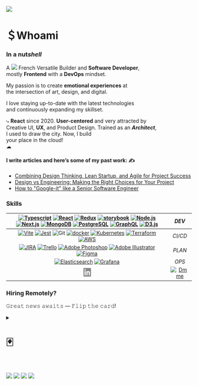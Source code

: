 <img src="https://github.com/z-bj/z-bj/blob/master/Font-end_ops_developer_optimized.gif" width="1010" height="auto">

# ＄Whoami

### In a nut*shell*<br>

A <img src="https://cdn-icons-png.flaticon.com/512/197/197560.png" width="13"/> French Versatile Builder and **Software Developer**,
<br>mostly **Frontend** with a **DevOps** mindset.

My passion is to create **emotional experiences** at
<br>the intersection of art, design, and digital.

I love staying up-to-date with the latest technologies
<br>and continuously expanding my skillset. 

⤷ **React** since 2020. **User-centered** and very attracted by<br>Creative UI, **UX**, and Product Design.
Trained as an **_Architect_**,<br>I used to draw the city. Now, I build<br>your place in the cloud!<br>
☁

#### I write articles and here’s some of my past work: ✍
 
- [Combining Design Thinking, Lean Startup, and Agile for Project Success](https://dev.to/z_bj/combining-design-thinking-lean-startup-and-agile-for-project-success-4a2g)
- [Design vs Engineering: Making the Right Choices for Your Project](https://dev.to/z_bj/design-vs-engineering-making-the-right-choices-for-your-project-55dj)
- [How to "Google-it" like a Senior Software Engineer](https://dev.to/z_bj/how-to-google-it-like-a-senior-software-engineer-1fhj)



### Skills

 | <a href="https://www.typescriptlang.org/" title="Typescript"><img src="https://github.com/get-icon/geticon/raw/master/icons/typescript-icon.svg" alt="Typescript" width="21px" height="21px"></a> <a href="https://reactjs.org/" title="React"><img src="https://github.com/get-icon/geticon/raw/master/icons/react.svg" alt="React" width="21px" height="21px"></a> <a href="https://redux.js.org/" title="Redux"><img src="https://github.com/get-icon/geticon/raw/master/icons/redux.svg" alt="Redux" width="21px" height="21px"></a> <a href="https://storybook.js.org/" title="StoryBook"><img src="https://github.com/get-icon/geticon/raw/master/icons/storybook-icon.svg" alt="storybook" width="21px" height="21px"></a> <a href="https://nodejs.org/" title="Node.js"><img src="https://github.com/get-icon/geticon/raw/master/icons/nodejs-icon.svg" alt="Node.js" width="21px" height="21px"></a> <a href="https://nextjs.org/" title="Next.js"><img src="https://github.com/get-icon/geticon/raw/master/icons/nextjs-icon.svg" alt="Next.js" width="21px" height="21px"></a> <a href="https://www.mongodb.org/" title="MongoDB"><img src="https://github.com/get-icon/geticon/raw/master/icons/mongodb-icon.svg" alt="MongoDB" width="21px" height="21px"></a> <a href="https://www.postgresql.org/" title="PostgreSQL"><img src="https://github.com/get-icon/geticon/raw/master/icons/postgresql.svg" alt="PostgreSQL" width="21px" height="21px"></a> <a href="https://graphql.org/" title="GraphQL"><img src="https://github.com/get-icon/geticon/raw/master/icons/graphql.svg" alt="GraphQL" width="21px" height="21px"></a> <a href="https://d3js.org/" title="D3.js"><img src="https://github.com/get-icon/geticon/raw/master/icons/d3.svg" alt="D3.js" width="21px" height="21px"></a>	| _DEV_	|
|:---:	|:---:	|
| <a href="https://vitejs.dev/" title="Vite"><img src="https://github.com/get-icon/geticon/raw/master/icons/vite.svg" alt="Vite" width="21px" height="21px"></a> <a href="https://git-scm.com/" title="Git"> <a href="https://jestjs.io/fr/" title="Jest"><img src="https://github.com/get-icon/geticon/raw/master/icons/jest.svg" alt="Jest" width="21px" height="21px"></a> <img src="https://github.com/get-icon/geticon/raw/master/icons/git-icon.svg" alt="Git" width="21px" height="21px"></a> <a href="https://www.docker.com/" title="docker"><img src="https://github.com/get-icon/geticon/raw/master/icons/docker-icon.svg" alt="docker" width="21px" height="21px"></a> <a href="https://kubernetes.io/" title="Kubernetes"><img src="https://github.com/get-icon/geticon/raw/master/icons/kubernetes.svg" alt="Kubernetes" width="21px" height="21px"></a> <a href="https://www.terraform.io/" title="Terraform"><img src="https://github.com/get-icon/geticon/raw/master/icons/terraform.svg" alt="Terraform" width="21px" height="21px"></a> <a href="https://aws.amazon.com/" title="AWS"><img src="https://github.com/get-icon/geticon/raw/master/icons/aws.svg" alt="AWS" width="21px" height="21px"></a>	| _CI/CD_ 	|
| <a href="https://www.atlassian.com/software/jira" title="JIRA"><img src="https://github.com/get-icon/geticon/raw/master/icons/jira.svg" alt="JIRA" width="21px" height="21px"></a> <a href="https://trello.com/" title="Trello"><img src="https://github.com/get-icon/geticon/raw/master/icons/trello.svg" alt="Trello" width="21px" height="21px"></a> <a href="https://www.adobe.com/products/photoshop.html" title="Adobe Photoshop"><img src="https://github.com/get-icon/geticon/raw/master/icons/adobe-photoshop.svg" alt="Adobe Photoshop" width="21px" height="21px"></a> <a href="https://www.adobe.com/products/illustrator.html" title="Adobe Illustrator"><img src="https://github.com/get-icon/geticon/raw/master/icons/adobe-illustrator.svg" alt="Adobe Illustrator" width="21px" height="21px"></a> <a href="https://www.figma.com/" title="Figma"><img src="https://github.com/get-icon/geticon/raw/master/icons/figma.svg" alt="Figma" width="21px" height="21px"></a> | _PLAN_	|
| <a href="https://www.elastic.co/products/elasticsearch" title="Elasticsearch"><img src="https://github.com/get-icon/geticon/raw/master/icons/elasticsearch.svg" alt="Elasticsearch" width="21px" height="21px"></a> <a href="https://grafana.com/" title="Grafana"><img src="https://github.com/get-icon/geticon/raw/master/icons/grafana.svg" alt="Grafana" width="21px" height="21px"></a>	|  _OPS_	|
|  <a aligh="left" href="https://www.linkedin.com/in/zakariabeji/" target="_blank" rel="noreferrer noopener"><img src="https://raw.githubusercontent.com/0xShapeShifter/dev-story/master/public/images/socials/linkedin.svg" alt="LinkedIn" width="22" height="25" /></a> | [![Dm me](https://github.com/z-bj/z-bj/blob/master/Dm_me.svg)](https://www.linkedin.com/in/zakariabeji/)| 


### Hiring Remotely?
𝙶𝚛𝚎𝚊𝚝 𝚗𝚎𝚠𝚜 𝚊𝚠𝚊𝚒𝚝𝚜 — 𝙵𝚕𝚒𝚙 𝚝𝚑𝚎 𝚌𝚊𝚛𝚍!
<details>
<summary><h1>🃏<h1/></summary>
 
 
<!--  ![banner](https://github.com/z-bj/z-bj/blob/master/our_offices_are_clother.gif) -->
<img src="https://github.com/z-bj/z-bj/blob/master/our_offices_are_clother.gif" width="1010" height="auto">
 
 ㅤ
 
 ### But, am I the right partner for you?
 
 
 <table>
    <thead>
        <tr>
            <th>Let's work together if...</th>
            <th>Let's not work together if...</th>
        </tr>
    </thead>
    <tbody>
        <tr>
            <td>🚀 You want a working product.</td>
            <td>You to buy days and hours.</td>
        </tr>
        <tr>
            <td>🤝 You’re looking for a partner.</td>
            <td>You’re looking for a supplier.</td>
        </tr>
        <tr>
            <td>📈 You want to build on data.</td>
            <td>You want to build on a guess.</td>
        </tr>
        <tr>
            <td>🏆 You want to be the best.</td>
            <td>You’re ok with mediocre results.</td>
        </tr>
        <tr>
            <td>💪 You know it takes hard work.</td>
            <td>You’re not fully invested.</td>
        </tr>
    </tbody>
</table>
 
<br>
 
If you’re still with me, then I’d love to hear from you and learn more<br>about what you’re working on. Drop me a line at<br>hello@zakariabeji.com. <br><br>The more details about your project you include in your message,<br> the faster I willget back to you. You’ll hear back from me within<br>2–4 business days.
 
Whatever challenge your organization might face,<br>
you don’t have to solve it alone. Let’s talk about<br>
the app that can’t wait and<br>**Get Started**.
 
</details>

<a href="https://www.linkedin.com/in/zakariabeji/"><img src="https://img.shields.io/badge/-LinkedIn-black?style=for-the-badge&logo=Linkedin&logoColor=blue"></a>
<a href="https://z-bj.github.io/Coming_soon/"><img src="https://img.shields.io/badge/-Portfolio-black?style=for-the-badge&logo=storybook&logoColor=orange"></a>
<a href="https://www.behance.net/z-bj"><img src="https://img.shields.io/badge/-Behance-black?style=for-the-badge&logo=behance&logoColor=blue"></a>
<a href="https://dev.to/z_bj/how-to-google-it-like-a-senior-software-engineer-1fhj"><img src="https://img.shields.io/badge/-dev.to-black?style=for-the-badge&logo=dev.to&logoColor=white"></a>
